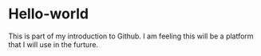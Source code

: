 # Hello-world
This is part of my introduction to Github.
I am feeling this will be a platform that I will use in the furture.
